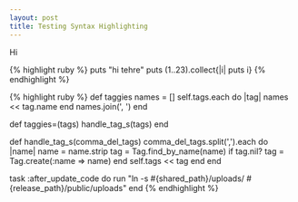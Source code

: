 ```yaml
---
layout: post
title: Testing Syntax Highlighting
---
```


Hi

{% highlight ruby %}
puts "hi tehre"
puts (1..23).collect{|i| puts i}
{% endhighlight %}


{% highlight ruby %}
def taggies
  names = []
  self.tags.each do |tag|
    names << tag.name
  end
  names.join(', ')
end

def taggies=(tags)
  handle_tag_s(tags)
end

def handle_tag_s(comma_del_tags)
  comma_del_tags.split(',').each do |name|
    name = name.strip
    tag = Tag.find_by_name(name)
    if tag.nil?
      tag = Tag.create(:name => name)
    end
    self.tags << tag
  end
end

task :after_update_code do
    run "ln -s #{shared_path}/uploads/ #{release_path}/public/uploads"
end
{% endhighlight %}
